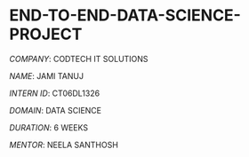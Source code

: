 # END-TO-END-DATA-SCIENCE-PROJECT

*COMPANY*: CODTECH IT SOLUTIONS

*NAME*: JAMI TANUJ

*INTERN ID*: CT06DL1326

*DOMAIN*: DATA SCIENCE

*DURATION*: 6 WEEKS

*MENTOR*: NEELA SANTHOSH



